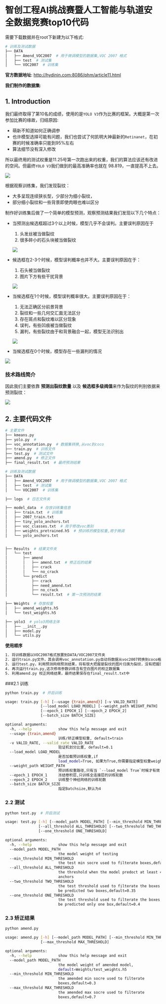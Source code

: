 # 智创工程AI挑战赛暨人工智能与轨道安全数据竞赛top10代码

需要下载数据并在root下新建为以下格式:

```python
# 训练及测试数据
├── DATA
│   ├── Amend_VOC2007  # 用于微调模型的数据集,VOC 2007 格式
│   ├── test  # 测试集
│   └── VOC2007  # 训练集
```

**官方数据地址**: http://hydinin.com:8086/phm/article11.html

**我们制作的数据集**:  

## 1. Introduction

​	我们最终取得了第10名的成绩，使用的是`YOLO V3`作为比赛的框架。大概是第一次参加比赛的缘故，归结原因:

- 萌新不知道如何正确调参
- 也许模型选择可能有问题，我们也尝试了何凯明大神最新的`Retinanet`，在初赛的时候准确率只能到95%左右
- 算法细节没有深入修改

所以最终用的测试权重是11.25号第一次跑出来的权重，我们的算法应该还有改进的空间。但最终`YOLO V3`我们做到的最高准确率也就在 98.819，一直提高不上去。

![](https://raw.githubusercontent.com/SHU-FLYMAN/image_picgo/master/20181130154358.png)

根据观察训练集，我们发现裂纹：

- 大多呈现连续狭长型，少部分为细小裂纹，
- 部分细小裂纹和一些背景即使肉眼也难以区分

制作好训练集后做了一个简单的模型预测，观察预测结果我们发现以下几个特点：

- 当预测出候选框超过3个以上时候，模型几乎不会误判。主要误判原因在于
  1. 头发丝被当做裂纹
  2. 很多碎小的石头块被当做裂纹

  ![](https://raw.githubusercontent.com/SHU-FLYMAN/image_picgo/master/20181216130520.png)

- 候选框在2-3个时候，模型误判概率也并不大。主要误判原因在于：
  1. 石头被当做裂纹
  2. 图片下方有些干扰背景

  ![](https://raw.githubusercontent.com/SHU-FLYMAN/image_picgo/master/20181216130754.png)

- 当候选框在1个时候，模型误判概率很大。主要误判原因在于：
  1. 无法正确区分前景背景
  2. 裂纹和一些几何交汇面无法区分
  3. 存在斑点和裂纹难以区分现象
  4. 误判，有些凹痕被当做裂纹
  5. 漏判，有些裂纹由于和背景融合一起，模型无法识别出

  ![](https://raw.githubusercontent.com/SHU-FLYMAN/image_picgo/master/20181216130848.png)

- 当候选框在0个时候，模型存在一些漏判的情况

![](https://raw.githubusercontent.com/SHU-FLYMAN/image_picgo/master/20181216131003.png)

###  技术路线简介

因此我们主要依靠 **预测出裂纹数量** 以及 **候选框多级阀值**来作为裂纹的判别依据来预测裂纹：

![](https://raw.githubusercontent.com/SHU-FLYMAN/image_picgo/master/20181201175233.png)

## 2. 主要代码文件

```sh
# 主要文件
├── kmeans.py
├── yolo.py  # 
├── voc_annotation.py  # 数据集转换,从voc到coco
├── train.py  # 训练文件
├── test.py  # 测试文件
├── amend.py  # 修正文件
├── final_result.txt  # 最终预测结果

# 训练及测试数据
├── DATA
│   ├── Amend_VOC2007  # 用于微调模型的数据集,VOC 2007 格式
│   ├── test  # 测试集
│   └── VOC2007  # 训练集

├── logs  # 日志文件夹

├── model_data  # 存放训练集信息
│   ├── train.txt  # 训练集
│   ├── 2007_train.txt
│   ├── tiny_yolo_anchors.txt
│   ├── voc_classes.txt  # 用于修改voc类别
│   ├── weights_pretrained.h5  # 预训练的模型权重,用于微调
│   └── yolo_anchors.txt


├── Results  # 结果文件夹
│   └── test
│       ├── amend
│       │   ├── amend.txt  # 修正后的结果
│       │   ├── crack
│       │   └── no_crack
│       └── predict
│           ├── crack
│           ├── need_amend.txt
│           ├── no_crack
│           └── result.txt  # 第一次预测的结果

├── Weights  # 存放权重
│   ├── amend_weights.h5
│   └── test_weights.h5

├── yolo3  # yolo3网络主体
│   ├── __init__.py
│   ├── model.py
│   └── utils.py
```

**使用顺序**

```sh
1. 将训练数据以VOC2007格式放置到DATA/VOC2007文件夹
2. 运行train.py文件，其会调用voc_annotation.py自动将数据从voc2007转换到coco格式
3. 运行test.py，利用预测网络预测结果，将有很大把握是裂纹的图片归类为裂纹，没有把握的图片存放在need——amend.txt 文件中，传递给校正网络校正
4. 再次运行train.py,这次修改参数训练含有空白图片的校正数据集
5. 利用amend.py 校正网络结果，最终结果保存在final_result.txt中
```

###2.1 训练

```sh
python train.py  # 开启训练
```

```sh
usage: train.py [-h] [--usage {train,amend}] [-v VALID_RATE]
                [--load_model LOAD_MODEL] [--weight_path WEIGHT_PATH]
                [--epoch_1 EPOCH_1] [--epoch_2 EPOCH_2]
                [--batch_size BATCH_SIZE]

optional arguments:
  -h, --help            show this help message and exit
  --usage {train,amend}
                        训练/矫正模型权重, default=train
  -v VALID_RATE, --valid_rate VALID_RATE
                        验证机划分比重, default=0.1
  --load_model LOAD_MODEL
                        是否加载预训练权重,if
                        load_model=True, 如果为True,你需要指定模型权重weight_path,如果不指定,默认的weight_path=model_data/weights_pretrained.h5
  --weight_path WEIGHT_PATH
                        预训练权重路径,只有当 `--load_model True`时候才有效
  --epoch_1 EPOCH_1     冻结卷积层,只训练全连接层的训练轮数
  --epoch_2 EPOCH_2     训练整个神经网络的训练轮数
  --batch_size BATCH_SIZE
                        指定Batchsize,默认为4
```

### 2.2 测试

```sh
python test.py  # 开启测试
```

```sh
usage: test.py [-h] [--model_path MODEL_PATH] [--min_threshold MIN_THRESHOLD]
               [--all_threshold ALL_THRESHOLD] [--two_threshold TWO_THRESHOLD]
               [--one_threshold ONE_THRESHOLD]

optional arguments:
  -h, --help            show this help message and exit
  --model_path MODEL_PATH
                        the model weight of testing
  --min_threshold MIN_THRESHOLD
                        the test min socre used to filterate boxes,default=0.2
  --all_threshold ALL_THRESHOLD
                        the threshold when the model predoct at least 4
                        anchors
  --two_threshold TWO_THRESHOLD
                        the test threshold used to filterate the boxes which
                        be predicted two boxes,default=0.35
  --one_threshold ONE_THRESHOLD
                        the test threshold used to filterate the boxes which
                        be predicted only one box,default=0.4
```

### 2.3 矫正结果

```sh
python amend.py
```

```sh
usage: amend.py [-h] [--model_path MODEL_PATH] [--min_threshold MIN_THRESHOLD]
                [--max_threshold MAX_THRESHOLD]

optional arguments:
  -h, --help            show this help message and exit
  --model_path MODEL_PATH
                        the model weight of amended model,
                        default=Weights/test_weights.h5
  --min_threshold MIN_THRESHOLD
                        the amended min socre used to filterate
                        boxes,default=0.3
  --max_threshold MAX_THRESHOLD
                        the amended max socre used to filterate
                        boxes,default=0.7
```




